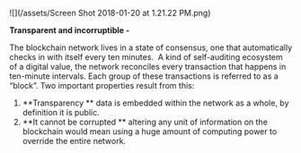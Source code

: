 ![](/assets/Screen Shot 2018-01-20 at 1.21.22 PM.png)

**Transparent and incorruptible -**

The blockchain network lives in a state of consensus, one that automatically checks in with itself every ten minutes.  A kind of self-auditing ecosystem of a digital value, the network reconciles every transaction that happens in ten-minute intervals. Each group of these transactions is referred to as a “block”. Two important properties result from this:

1. **Transparency **
   data is embedded within the network as a whole, by definition it is public.
2. **It cannot be corrupted **
   altering any unit of information on the blockchain would mean using a huge amount of computing power to override the entire network.



